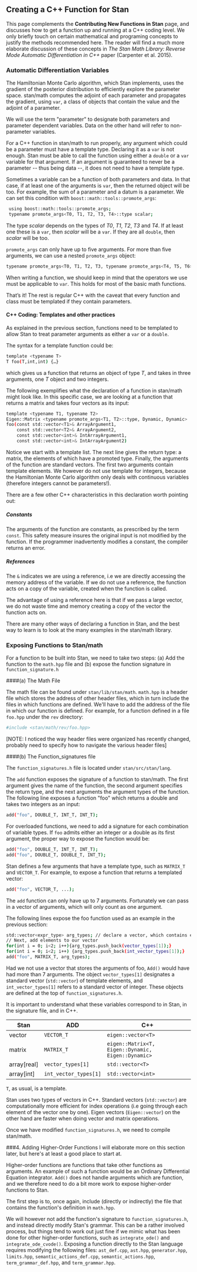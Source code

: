 ## Creating a C++ Function for Stan

This page complements the **Contributing New Functions in Stan** page, and discusses how to get a function up and running at a C++ coding level. We only briefly touch on certain mathematical and programing concepts to justify the methods recommended here. The reader will find a much more elaborate discussion of these concepts in *The Stan Math Library: Reverse Mode Automatic Differentiation in C++* paper (Carpenter et al. 2015).


### Automatic Differentiation Variables
The Hamiltonian Monte Carlo algorithm, which Stan implements, uses the gradient of the posterior distribution to efficiently explore the parameter space. stan/math computes the adjoint of each parameter and propagates the gradient, using `var`, a class of objects that contain the value and the adjoint of a parameter.  

We will use the term "parameter" to designate both parameters and parameter dependent variables. Data on the other hand will refer to non-parameter variables.  

For a C++ function in stan/math to run properly, any argument which could be a parameter must have a template type. Declaring it as a `var` is not enough. Stan must be able to call the function using either a `double` or a `var` variable for that argument. If an argument is guaranteed to never be a parameter -- thus being data --, it does not need to have a template type.  

Sometimes a variable can be a function of both parameters and data. In that case, if at least one of the arguments is `var`, then the returned object will be too. For example, the sum of a parameter and a datum is a parameter. We can set this condition with `boost::math::tools::promote_args`:  

```bash
 using boost::math::tools::promote_args;	
 typename promote_args<T0, T1, T2, T3, T4>::type scalar;
```

The type *scalar* depends on the types of *T0*, *T1*, *T2*, *T3* and *T4*. If at least one these is a `var`, then *scalar* will be a `var`. If they are all `double`, then *scalar* will be too.

`promote_args` can only have up to five arguments. For more than five arguments, we can use a nested `promote_args` object:

```bash
typename promote_args<T0, T1, T2, T3, typename promote_args<T4, T5, T6>::type>::type scalar;
```

When writing a function, we should keep in mind that the operators we use must be applicable to `var`. This holds for most of the basic math functions.
	
That’s it! The rest is regular C++ with the caveat that every function and class must be templated if they contain parameters.

#### C++ Coding: Templates and other practices

As explained in the previous section, functions need to be templated to allow Stan to treat parameter arguments as either a `var` or a `double`. 

The syntax for a template function could be: 

```bash
template <typename T>
T foo(T,int,int) {…}
```

which gives us a function that returns an object of type *T*, and takes in three arguments, one *T* object and two integers. 

The following exemplifies what the declaration of a function in stan/math might look like. In this specific case, we are looking at a function that returns a matrix and takes four vectors as its input: 
```bash
template <typename T1, typename T2> 			
Eigen::Matrix <typename promote_args<T1, T2>::type, Dynamic, Dynamic> 
foo(const std::vector<T1>& ArrayArgument1,							
    const std::vector<T2>& ArrayArgument2,							
    const std::vector<int>& IntArrayArgument1,							
    const std::vector<int>& IntArrayArgument2) 							
```

Notice we start with a template list. The next line gives the return type: a matrix, the elements of which have a promoted type. Finally, the arguments of the function are standard vectors. The first two arguments contain template elements. We however do not use template for integers, because the Hamiltonian Monte Carlo algorithm only deals with continuous variables (therefore integers cannot be parameters!).  

There are a few other C++ characteristics in this declaration worth pointing out: 

##### Constants

The arguments of the function are constants, as prescribed by the term `const`. This safety measure insures the original input is not modified by the function. If the programmer inadvertently modifies a constant, the compiler returns an error.  

##### References

The `&` indicates we are using a reference, i.e we are directly accessing the memory address of the variable. If we do not use a reference, the function acts on a copy of the variable, created when the function is called. 

The advantage of using a reference here is that if we pass a large vector, we do not waste time and memory creating a copy of the vector the function acts on. 

There are many other ways of declaring a function in Stan, and the best way to learn is to look at the many examples in the stan/math library. 


### Exposing Functions to Stan/math

For a function to be built into Stan, we need to take two steps: (a) Add the function to the `math.hpp` file and (b) expose the function signature in `function_signature.h` 

####(a) The Math File

The math file can be found under `stan/lib/stan/math`. `math.hpp` is a header file which stores the address of other header files, which in turn include the files in which functions are defined. We'll have to add the address of the file in which our function is defined. For example, for a function defined in a file `foo.hpp` under the `rev` directory:  
```bash
#include <stan/math/rev/foo.hpp>
```
[NOTE: I noticed the way header files were organized has recently changed, probably need to specify how to navigate the various header files]


####(b) The Function_signatures file

The `function_signatures.h` file is located under `stan/src/stan/lang`. 

The `add` function exposes the signature of a function to stan/math. The first argument gives the name of the function, the second argument specifies the return type, and the next arguments the argument types of the function. The following line exposes a function "foo" which returns a double and takes two integers as an input:

```bash
add("foo", DOUBLE_T, INT_T, INT_T);
```

For overloaded functions, we need to add a signature for each combination of variable types. If `foo` admits either an integer or a double as its first argument, the proper way to expose the function would be:

```bash
add("foo", DOUBLE_T, INT_T, INT_T);
add("foo", DOUBLE_T, DOUBLE_T, INT_T);
```

Stan defines a few arguments that have a template type, such as `MATRIX_T` and `VECTOR_T`. For example, to expose a function that returns a templated vector:

```bash
add("foo", VECTOR_T, ...);
```

The `add` function can only have up to 7 arguments. Fortunately we can pass in a vector of arguments, which will only count as one argument. 

The following lines expose the foo function used as an example in the previous section:

```bash
std::vector<expr_type> arg_types; // declare a vector, which contains elements of type "arg_types"
// Next, add elements to our vector
for(int i = 0; i<2; i++){arg_types.push_back(vector_types[1]);}
for(int i = 0; i<2; i++) {arg_types.push_back(int_vector_types[1]);}
add("foo", MATRIX_T, arg_types);
```
Had we not use a vector that stores the arguments of foo, `Add()` would have had more than 7 arguments. The object `vector_types[1]` designates a standard vector (`std::vector`) of template elements, and `int_vector_types[1]` refers to a standard vector of integer.  These objects are defined at the top of `function_signatures.h`.   

It is important to understand what these variables correspond to in Stan, in the signature file, and in C++. 


| Stan  | ADD | C++                        |
| ------------- | ------------- | ----------------------------------- |                       
| vector  | `VECTOR_T`  | `eigen::vector<T>`   |
| matrix  | `MATRIX_T`  | `eigen::Matrix<T, Eigen::Dynamic, Eigen::Dynamic>`   |
| array[real] | `vector_types[1]` | `std::vector<T>` |
| array[int] | `int_vector_types[1]` | `std::vector<int>` | 


`T`, as usual, is a template. 

Stan uses two types of vectors in C++. Standard vectors (`std::vector`) are computationally more efficient for index operations (i.e going through each element of the vector one by one). Eigen vectors (`Eigen::vector`) on the other hand are faster when doing vector and matrix operations.   

Once we have modified `function_signatures.h`, we need to compile stan/math. 


###4. Adding Higher-Order Functions
I will elaborate more on this section later, but here's at least a good place to start at.

Higher-order functions are functions that take other functions as arguments. An example of such a function would be an Ordinary Differential Equation integrator. `Add()` does not handle arguments which are function, and we therefore need to do a bit more work to expose higher-order functions to Stan. 

The first step is to, once again, include (directly or indirectly) the file that contains the function's definition in `math.hpp`. 

We will however not add the function's signature to `function_signatures.h`, and instead directly modify Stan's grammar. This can be a rather involved process, but things tend to work out just fine if we mimic what has been done for other higher-order functions, such as `integrate_ode()` and `integrate_ode_cvode()`. Exposing a function directly to the Stan language requires modifying the following files: `ast_def.cpp`, `ast.hpp`, `generator.hpp`, `limits.hpp`, `semantic_actions_def.cpp`, `semantic_actions.hpp`, `term_grammar_def.hpp`, and `term_grammar.hpp`.